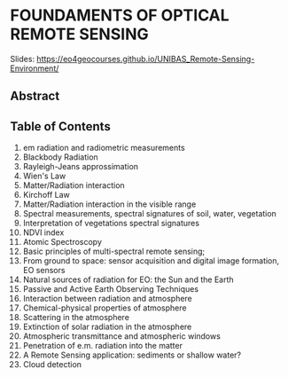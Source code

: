 # FOUNDAMENTS OF OPTICAL REMOTE SENSING

Slides: https://eo4geocourses.github.io/UNIBAS_Remote-Sensing-Environment/ 

## Abstract

## Table of Contents
1) em radiation and radiometric measurements
2) Blackbody Radiation
3) Rayleigh-Jeans approssimation 
4) Wien's Law
5) Matter/Radiation interaction 
6) Kirchoff Law 
7) Matter/Radiation interaction in the visible range
8) Spectral measurements, spectral signatures of soil, water, vegetation
9) Interpretation of vegetations spectral signatures
10) NDVI index 
11) Atomic Spectroscopy
12) Basic principles of multi-spectral remote sensing;
13) From ground to space: sensor acquisition and digital image formation, EO sensors
14) Natural sources of radiation for EO: the Sun and the Earth
15) Passive and Active Earth Observing Techniques
16) Interaction between radiation and atmosphere
17) Chemical-physical properties of atmosphere 
18) Scattering in the atmosphere
19) Extinction of solar radiation in the atmosphere
20) Atmospheric transmittance and atmospheric windows
21) Penetration of e.m. radiation into the matter
22) A Remote Sensing application: sediments or shallow water?
23) Cloud detection</span>
